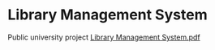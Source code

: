 # Library Management System
Public university project
[Library Management System.pdf](https://github.com/UserLEmanuel/Sistem-de-Gestiune-a-Bibliotecilor/files/14499428/Library.Management.System.pdf)

